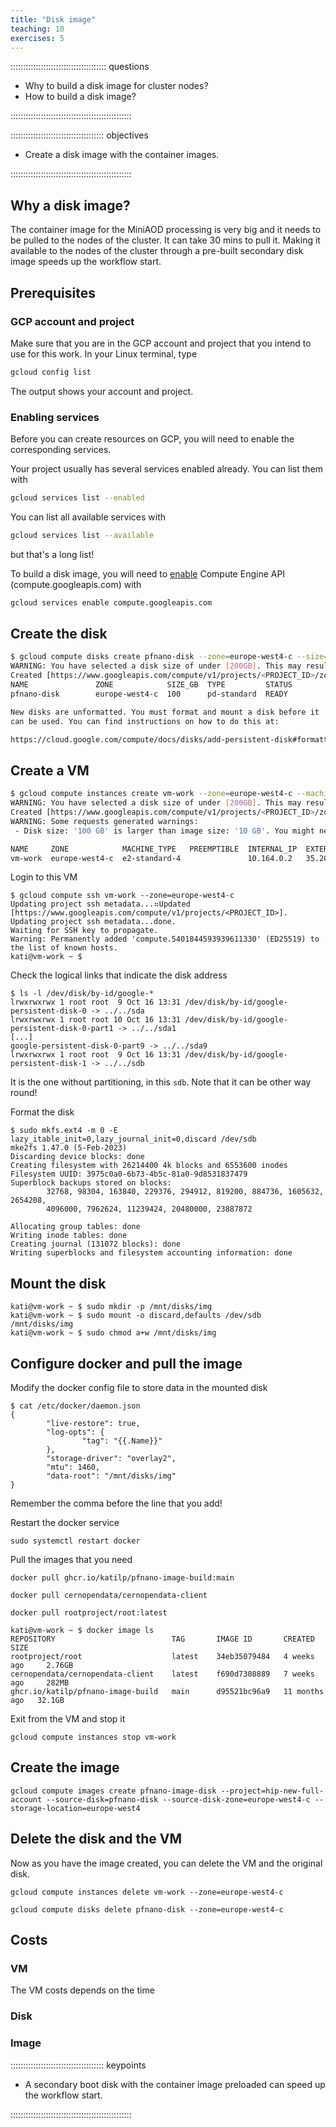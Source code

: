 ```yaml
---
title: "Disk image"
teaching: 10
exercises: 5 
---
```


:::::::::::::::::::::::::::::::::::::: questions 

- Why to build a disk image for cluster nodes?
- How to build a disk image?

::::::::::::::::::::::::::::::::::::::::::::::::

::::::::::::::::::::::::::::::::::::: objectives

- Create a disk image with the container images.

::::::::::::::::::::::::::::::::::::::::::::::::

## Why a disk image?


The container image for the MiniAOD processing is very big and it needs to be pulled to the nodes of the cluster. It can take 30 mins to pull it.
Making it available to the nodes of the cluster through a pre-built secondary disk image speeds up the workflow start.


## Prerequisites

### GCP account and project

Make sure that you are in the GCP account and project that you intend to use for this work. In your Linux terminal, type

```bash
gcloud config list
```

The output shows your account and project. 



### Enabling services

Before you can create resources on GCP, you will need to enable the corresponding services.

Your project usually has several services enabled already. You can list them with

```bash
gcloud services list --enabled
```

You can list all available services with

```bash
gcloud services list --available
```

but that's a long list!

To build a disk image, you will need to [enable](https://cloud.google.com/endpoints/docs/openapi/enable-api#enabling_an_api) Compute Engine API (compute.googleapis.com) with

```bash
gcloud services enable compute.googleapis.com
```


## Create the disk

```bash
$ gcloud compute disks create pfnano-disk --zone=europe-west4-c --size=100GB --type=pd-standard
WARNING: You have selected a disk size of under [200GB]. This may result in poor I/O performance. For more information, see: https://developers.google.com/compute/docs/disks#performance.
Created [https://www.googleapis.com/compute/v1/projects/<PROJECT_ID>/zones/europe-west4-c/disks/pfnano-disk].
NAME               ZONE            SIZE_GB  TYPE         STATUS
pfnano-disk        europe-west4-c  100      pd-standard  READY

New disks are unformatted. You must format and mount a disk before it
can be used. You can find instructions on how to do this at:

https://cloud.google.com/compute/docs/disks/add-persistent-disk#formatting
```

## Create a VM

```bash
$ gcloud compute instances create vm-work --zone=europe-west4-c --machine-type=e2-standard-4 --disk=name=pfnano-disk --boot-disk-size=100GB --image-family=cos-113-lts --image-project=cos-cloud
WARNING: You have selected a disk size of under [200GB]. This may result in poor I/O performance. For more information, see: https://developers.google.com/compute/docs/disks#performance.
Created [https://www.googleapis.com/compute/v1/projects/<PROJECT_ID>/zones/europe-west4-c/instances/vm-work].
WARNING: Some requests generated warnings:
 - Disk size: '100 GB' is larger than image size: '10 GB'. You might need to resize the root repartition manually if the operating system does not support automatic resizing. See https://cloud.google.com/compute/docs/disks/add-persistent-disk#resize_pd for details.

NAME     ZONE            MACHINE_TYPE   PREEMPTIBLE  INTERNAL_IP  EXTERNAL_IP    STATUS
vm-work  europe-west4-c  e2-standard-4               10.164.0.2   35.204.202.73  RUNNING
```

Login to this VM

```
$ gcloud compute ssh vm-work --zone=europe-west4-c
Updating project ssh metadata...⠶Updated [https://www.googleapis.com/compute/v1/projects/<PROJECT_ID>].
Updating project ssh metadata...done.
Waiting for SSH key to propagate.
Warning: Permanently added 'compute.5401844593939611330' (ED25519) to the list of known hosts.
kati@vm-work ~ $ 
```

Check the logical links that indicate the disk address

```
$ ls -l /dev/disk/by-id/google-*
lrwxrwxrwx 1 root root  9 Oct 16 13:31 /dev/disk/by-id/google-persistent-disk-0 -> ../../sda
lrwxrwxrwx 1 root root 10 Oct 16 13:31 /dev/disk/by-id/google-persistent-disk-0-part1 -> ../../sda1
[...]
google-persistent-disk-0-part9 -> ../../sda9
lrwxrwxrwx 1 root root  9 Oct 16 13:31 /dev/disk/by-id/google-persistent-disk-1 -> ../../sdb
```

It is the one without partitioning, in this `sdb`. Note that it can be other way round!

Format the disk


```
$ sudo mkfs.ext4 -m 0 -E lazy_itable_init=0,lazy_journal_init=0,discard /dev/sdb
mke2fs 1.47.0 (5-Feb-2023)
Discarding device blocks: done
Creating filesystem with 26214400 4k blocks and 6553600 inodes
Filesystem UUID: 3975c0a0-6b73-4b5c-81a0-9d8531837479
Superblock backups stored on blocks:
        32768, 98304, 163840, 229376, 294912, 819200, 884736, 1605632, 2654208,
        4096000, 7962624, 11239424, 20480000, 23887872

Allocating group tables: done
Writing inode tables: done
Creating journal (131072 blocks): done
Writing superblocks and filesystem accounting information: done
```

## Mount the disk

```
kati@vm-work ~ $ sudo mkdir -p /mnt/disks/img
kati@vm-work ~ $ sudo mount -o discard,defaults /dev/sdb /mnt/disks/img
kati@vm-work ~ $ sudo chmod a+w /mnt/disks/img
```

## Configure docker and pull the image

Modify the docker config file to store data in the mounted disk

```
$ cat /etc/docker/daemon.json
{
        "live-restore": true,
        "log-opts": {
                "tag": "{{.Name}}"
        },
        "storage-driver": "overlay2",
        "mtu": 1460,
        "data-root": "/mnt/disks/img"
}
```

Remember the comma before the line that you add!

Restart the docker service

```
sudo systemctl restart docker
```

Pull the images that you need

```
docker pull ghcr.io/katilp/pfnano-image-build:main

docker pull cernopendata/cernopendata-client

docker pull rootproject/root:latest
```

```
kati@vm-work ~ $ docker image ls
REPOSITORY                          TAG       IMAGE ID       CREATED         SIZE
rootproject/root                    latest    34eb35079484   4 weeks ago     2.76GB
cernopendata/cernopendata-client    latest    f690d7308889   7 weeks ago     282MB
ghcr.io/katilp/pfnano-image-build   main      d95521bc96a9   11 months ago   32.1GB
```


Exit from the VM and stop it

```
gcloud compute instances stop vm-work
```

## Create the image

```
gcloud compute images create pfnano-image-disk --project=hip-new-full-account --source-disk=pfnano-disk --source-disk-zone=europe-west4-c --storage-location=europe-west4
```

## Delete the disk and the VM

Now as you have the image created, you can delete the VM and the original disk.

```
gcloud compute instances delete vm-work --zone=europe-west4-c
```

```
gcloud compute disks delete pfnano-disk --zone=europe-west4-c
```



## Costs

### VM

The VM costs depends on the time

### Disk


### Image


::::::::::::::::::::::::::::::::::::: keypoints 

- A secondary boot disk with the container image preloaded can speed up the workflow start.


::::::::::::::::::::::::::::::::::::::::::::::::

